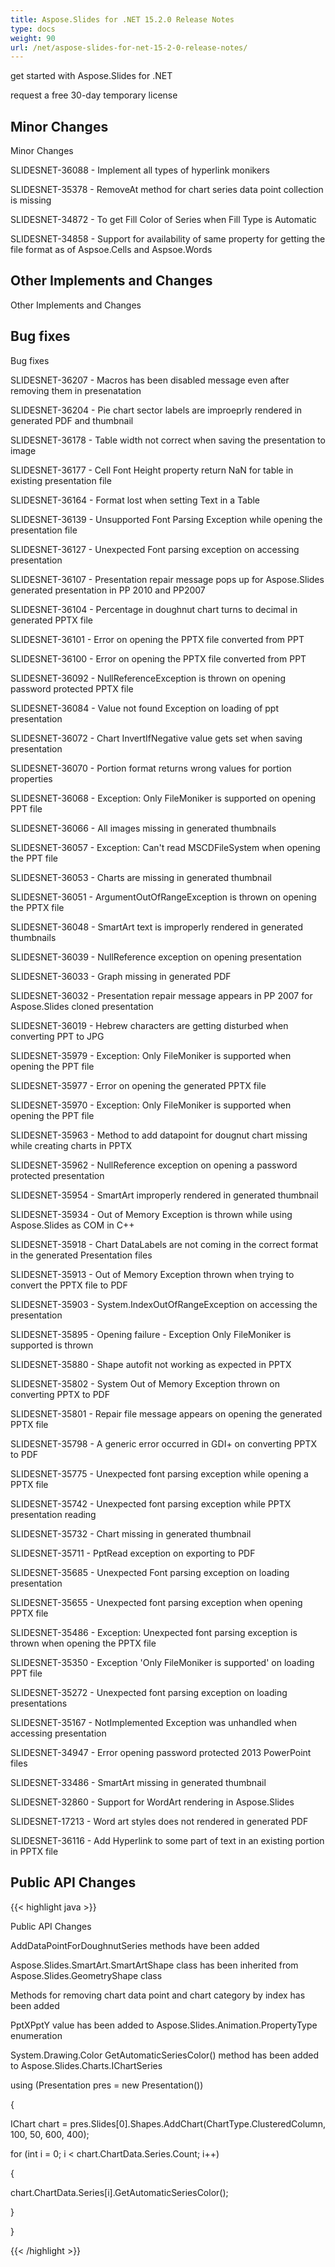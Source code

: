 ```yaml
---
title: Aspose.Slides for .NET 15.2.0 Release Notes
type: docs
weight: 90
url: /net/aspose-slides-for-net-15-2-0-release-notes/
---
```


get started with Aspose.Slides for .NET

request a free 30-day temporary license
## **Minor Changes**
Minor Changes

SLIDESNET-36088 - Implement all types of hyperlink monikers

SLIDESNET-35378 - RemoveAt method for chart series data point collection is missing

SLIDESNET-34872 - To get Fill Color of Series when Fill Type is Automatic

SLIDESNET-34858 - Support for availability of same property for getting the file format as of Aspsoe.Cells and Aspsoe.Words
## **Other Implements and Changes**
Other Implements and Changes
## **Bug fixes**
Bug fixes

SLIDESNET-36207 - Macros has been disabled message even after removing them in presenatation

SLIDESNET-36204 - Pie chart sector labels are improeprly rendered in generated PDF and thumbnail

SLIDESNET-36178 - Table width not correct when saving the presentation to image

SLIDESNET-36177 - Cell Font Height property return NaN for table in existing presentation file

SLIDESNET-36164 - Format lost when setting Text in a Table

SLIDESNET-36139 - Unsupported Font Parsing Exception while opening the presentation file

SLIDESNET-36127 - Unexpected Font parsing exception on accessing presentation

SLIDESNET-36107 - Presentation repair message pops up for Aspose.Slides generated presentation in PP 2010 and PP2007

SLIDESNET-36104 - Percentage in doughnut chart turns to decimal in generated PPTX file

SLIDESNET-36101 - Error on opening the PPTX file converted from PPT

SLIDESNET-36100 - Error on opening the PPTX file converted from PPT

SLIDESNET-36092 - NullReferenceException is thrown on opening password protected PPTX file

SLIDESNET-36084 - Value not found Exception on loading of ppt presentation

SLIDESNET-36072 - Chart InvertIfNegative value gets set when saving presentation

SLIDESNET-36070 - Portion format returns wrong values for portion properties

SLIDESNET-36068 - Exception: Only FileMoniker is supported on opening PPT file

SLIDESNET-36066 - All images missing in generated thumbnails

SLIDESNET-36057 - Exception: Can't read MSCDFileSystem when opening the PPT file

SLIDESNET-36053 - Charts are missing in generated thumbnail

SLIDESNET-36051 - ArgumentOutOfRangeException is thrown on opening the PPTX file

SLIDESNET-36048 - SmartArt text is improperly rendered in generated thumbnails

SLIDESNET-36039 - NullReference exception on opening presentation

SLIDESNET-36033 - Graph missing in generated PDF

SLIDESNET-36032 - Presentation repair message appears in PP 2007 for Aspose.Slides cloned presentation

SLIDESNET-36019 - Hebrew characters are getting disturbed when converting PPT to JPG

SLIDESNET-35979 - Exception: Only FileMoniker is supported when opening the PPT file

SLIDESNET-35977 - Error on opening the generated PPTX file

SLIDESNET-35970 - Exception: Only FileMoniker is supported when opening the PPT file

SLIDESNET-35963 - Method to add datapoint for dougnut chart missing while creating charts in PPTX

SLIDESNET-35962 - NullReference exception on opening a password protected presentation

SLIDESNET-35954 - SmartArt improperly rendered in generated thumbnail

SLIDESNET-35934 - Out of Memory Exception is thrown while using Aspose.Slides as COM in C++

SLIDESNET-35918 - Chart DataLabels are not coming in the correct format in the generated Presentation files

SLIDESNET-35913 - Out of Memory Exception thrown when trying to convert the PPTX file to PDF

SLIDESNET-35903 - System.IndexOutOfRangeException on accessing the presentation

SLIDESNET-35895 - Opening failure - Exception Only FileMoniker is supported is thrown

SLIDESNET-35880 - Shape autofit not working as expected in PPTX

SLIDESNET-35802 - System Out of Memory Exception thrown on converting PPTX to PDF

SLIDESNET-35801 - Repair file message appears on opening the generated PPTX file

SLIDESNET-35798 - A generic error occurred in GDI+ on converting PPTX to PDF

SLIDESNET-35775 - Unexpected font parsing exception while opening a PPTX file

SLIDESNET-35742 - Unexpected font parsing exception while PPTX presentation reading

SLIDESNET-35732 - Chart missing in generated thumbnail

SLIDESNET-35711 - PptRead exception on exporting to PDF

SLIDESNET-35685 - Unexpected Font parsing exception on loading presentation

SLIDESNET-35655 - Unexpected font parsing exception when opening PPTX file

SLIDESNET-35486 - Exception: Unexpected font parsing exception is thrown when opening the PPTX file

SLIDESNET-35350 - Exception 'Only FileMoniker is supported' on loading PPT file

SLIDESNET-35272 - Unexpected font parsing exception on loading presentations

SLIDESNET-35167 - NotImplemented Exception was unhandled when accessing presentation

SLIDESNET-34947 - Error opening password protected 2013 PowerPoint files

SLIDESNET-33486 - SmartArt missing in generated thumbnail

SLIDESNET-32860 - Support for WordArt rendering in Aspose.Slides

SLIDESNET-17213 - Word art styles does not rendered in generated PDF

SLIDESNET-36116 - Add Hyperlink to some part of text in an existing portion in PPTX file
## **Public API Changes**
{{< highlight java >}}

 Public API Changes

AddDataPointForDoughnutSeries methods have been added

Aspose.Slides.SmartArt.SmartArtShape class has been inherited from Aspose.Slides.GeometryShape class

Methods for removing chart data point and chart category by index has been added

PptXPptY value has been added to Aspose.Slides.Animation.PropertyType enumeration

System.Drawing.Color GetAutomaticSeriesColor() method has been added to Aspose.Slides.Charts.IChartSeries

using (Presentation pres = new Presentation())


{


IChart chart = pres.Slides[0].Shapes.AddChart(ChartType.ClusteredColumn, 100, 50, 600, 400);


for (int i = 0; i < chart.ChartData.Series.Count; i++)


{


chart.ChartData.Series[i].GetAutomaticSeriesColor();


}


}

{{< /highlight >}}
